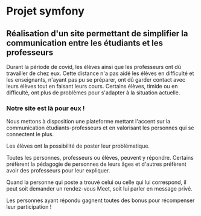 # Projet symfony
## Réalisation d'un site permettant de simplifier la communication entre les étudiants et les professeurs

Durant la période de covid, les élèves ainsi que les professeurs ont dû travailler de chez eux. Cette distance n'a pas aidé les élèves en difficulté et les enseignants, n'ayant pas pu se préparer, ont dû garder contact avec leurs élèves tout en faisant leurs cours. 
Certains élèves, timide ou en difficulté, ont plus de problèmes pour s'adapter à la situation actuelle. 


### Notre site est là pour eux ! 

Nous mettons à disposition une plateforme mettant l'accent sur la communication étudiants-professeurs et en valorisant les personnes qui se connectent le plus. 

Les élèves ont la possibilité de poster leur problématique. 

Toutes les personnes, professeurs ou élèves, peuvent y répondre. Certains préfèrent la pédagogie de personnes de leurs âges et d'autres préfèrent avoir des professeurs pour leur expliquer. 

Quand la personne qui poste a trouvé celui ou celle qui lui correspond, il peut soit demander un rendez-vous Meet, soit lui parler en message privé.

Les personnes ayant répondu gagnent toutes des bonus pour récompenser leur participation !
